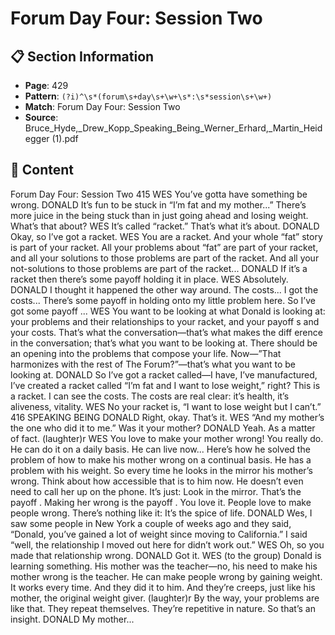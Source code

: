 # Forum Day Four: Session Two

## 📋 Section Information

- **Page**: 429
- **Pattern**: `(?i)^\s*(forum\s+day\s+\w+\s*:\s*session\s+\w+)`
- **Match**: Forum Day Four: Session Two
- **Source**: Bruce_Hyde,_Drew_Kopp_Speaking_Being_Werner_Erhard,_Martin_Heidegger (1).pdf

## 📄 Content

Forum Day Four: Session Two
415
WES
You’ve gotta have something be wrong.
DONALD
It’s fun to be stuck in “I’m fat and my mother...” There’s more juice in the being stuck than in
just going ahead and losing weight. What’s that about?
WES
It’s called “racket.” That’s what it’s about.
DONALD
Okay, so I’ve got a racket.
WES
You are a racket. And your whole “fat” story is part of your racket. All your problems about
“fat” are part of your racket, and all your solutions to those problems are part of the racket. And
all your not-solutions to those problems are part of the racket...
DONALD
If it’s a racket then there’s some payoff  holding it in place.
WES
Absolutely.
DONALD
I thought it happened the other way around. The costs... I got the costs... There’s some payoff  in
holding onto my little problem here. So I’ve got some payoff ...
WES
You want to be looking at what Donald is looking at: your problems and their relationships to
your racket, and your payoff s and your costs. That’s what the conversation—that’s what makes
the diff erence in the conversation; that’s what you want to be looking at. There should be an
opening into the problems that compose your life. Now—”That harmonizes with the rest of The
Forum?”—that’s what you want to be looking at.
DONALD
So I’ve got a racket called—I have, I’ve manufactured, I’ve created a racket called “I’m fat and
I want to lose weight,” right? This is a racket. I can see the costs. The costs are real clear: it’s
health, it’s aliveness, vitality.
WES
No your racket is, “I want to lose weight but I can’t.”
416
SPEAKING BEING
DONALD
Right, okay. That’s it.
WES
“And my mother’s the one who did it to me.” Was it your mother?
DONALD
Yeah. As a matter of fact.
(laughter)r
WES
You love to make your mother wrong! You really do. He can do it on a daily basis. He can live
now... Here’s how he solved the problem of how to make his mother wrong on a continual basis.
He has a problem with his weight. So every time he looks in the mirror his mother’s wrong.
Think about how accessible that is to him now. He doesn’t even need to call her up on the
phone. It’s just: Look in the mirror. That’s the payoff . Making her wrong is the payoff . You love
it. People love to make people wrong. There’s nothing like it: It’s the spice of life.
DONALD
Wes, I saw some people in New York a couple of weeks ago and they said, “Donald, you’ve
gained a lot of weight since moving to California.” I said “well, the relationship I moved out
here for didn’t work out.”
WES
Oh, so you made that relationship wrong.
DONALD
Got it.
WES (to the group)
Donald is learning something. His mother was the teacher—no, his need to make his mother
wrong is the teacher. He can make people wrong by gaining weight. It works every time. And
they did it to him. And they’re creeps, just like his mother, the original weight giver.
(laughter)r
By the way, your problems are like that. They repeat themselves. They’re repetitive in nature. So
that’s an insight.
DONALD
My mother...